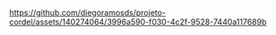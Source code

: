https://github.com/diegoramosds/projeto-cordel/assets/140274064/3996a590-f030-4c2f-9528-7440a117689b


